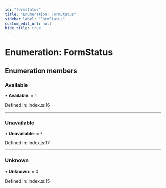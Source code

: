 ```yaml
---
id: "formstatus"
title: "Enumeration: FormStatus"
sidebar_label: "FormStatus"
custom_edit_url: null
hide_title: true
---
```


# Enumeration: FormStatus

## Enumeration members

### Available

• **Available**: = 1

Defined in: index.ts:16

___

### Unavailable

• **Unavailable**: = 2

Defined in: index.ts:17

___

### Unknown

• **Unknown**: = 0

Defined in: index.ts:15
